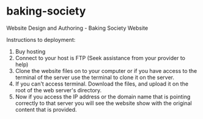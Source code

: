 # baking-society
Website Design and Authoring - Baking Society Website

Instructions to deployment:

1. Buy hosting
2. Connect to your host is FTP (Seek assistance from your provider to help)
3. Clone the website files on to your computer or if you have access to the terminal of the server use the terminal to clone it on the server.
4. If you can't access terminal. Download the files, and upload it on the root of the web server's directory.
5. Now if you access the IP address or the domain name that is pointing correctly to that server you will see the website show with the original content that is provided.
